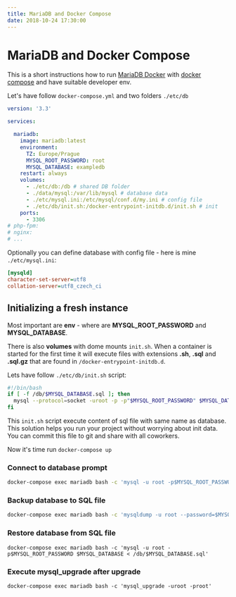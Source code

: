 ```yaml
---
title: MariaDB and Docker Compose
date: 2018-10-24 17:30:00
---
```


# MariaDB and Docker Compose

This is a short instructions how to run [MariaDB Docker](https://hub.docker.com/_/mariadb/) with 
[docker compose](https://docs.docker.com/compose/) and have suitable developer env.

Let's have follow `docker-compose.yml` and two folders `./etc/db`

```yml
version: '3.3'

services:

  mariadb:
    image: mariadb:latest
    environment:
      TZ: Europe/Prague
      MYSQL_ROOT_PASSWORD: root
      MYSQL_DATABASE: exampledb
    restart: always
    volumes:
      - ./etc/db:/db # shared DB folder
      - ./data/mysql:/var/lib/mysql # database data
      - ./etc/mysql.ini:/etc/mysql/conf.d/my.ini # config file
      - ./etc/db/init.sh:/docker-entrypoint-initdb.d/init.sh # init
    ports:
      - 3306
# php-fpm:
# nginx:
# ...
```

Optionally you can define database with config file - here is mine `./etc/mysql.ini`:

```ini
[mysqld]
character-set-server=utf8
collation-server=utf8_czech_ci
```

## Initializing a fresh instance

Most important are **env** - where are **MYSQL_ROOT_PASSWORD** and **MYSQL_DATABASE**.

There is also **volumes** with dome mounts `init.sh`. When a container is started for the first 
time it will execute files with extensions **.sh**, **.sql** and **.sql.gz** that are 
found in `/docker-entrypoint-initdb.d`.

Lets have follow `./etc/db/init.sh` script:

```bash
#!/bin/bash
if [ -f /db/$MYSQL_DATABASE.sql ]; then
  mysql --protocol=socket -uroot -p -p"$MYSQL_ROOT_PASSWORD" $MYSQL_DATABASE < /db/$MYSQL_DATABASE.sql
fi
```

This `init.sh` script execute content of sql file with same name as database.
This solution helps you run your project without worrying about init data.
You can commit this file to git and share with all coworkers.

Now it's time run `docker-compose up`

### Connect to database prompt

```bash
docker-compose exec mariadb bash -c 'mysql -u root -p$MYSQL_ROOT_PASSWORD $MYSQL_DATABASE'
```
### Backup database to SQL file

```bash
docker-compose exec mariadb bash -c 'mysqldump -u root --password=$MYSQL_ROOT_PASSWORD  $MYSQL_DATABASE > /db/$MYSQL_DATABASE.sql'
```

### Restore database from SQL file

```
docker-compose exec mariadb bash -c 'mysql -u root -p$MYSQL_ROOT_PASSWORD $MYSQL_DATABASE < /db/$MYSQL_DATABASE.sql'
```

### Execute mysql_upgrade after upgrade

```
docker-compose exec mariadb bash -c 'mysql_upgrade -uroot -proot'
```

